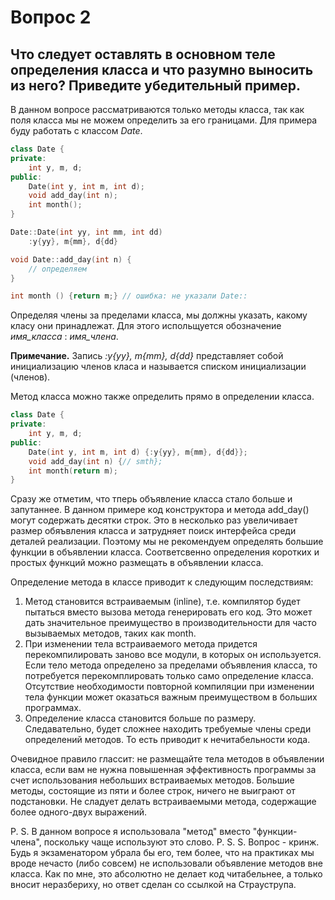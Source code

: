 # Вопрос 2
## Что следует оставлять в основном теле определения класса и что разумно выносить из него? Приведите убедительный пример.

В данном вопросе рассматриваются только методы класса, так как поля класса мы не можем определить за его границами.
Для примера буду работать с классом *Date*.

```cpp
class Date {
private:
    int y, m, d;
public:
    Date(int y, int m, int d);
    void add_day(int n);
    int month();
}

Date::Date(int yy, int mm, int dd) 
    :y{yy}, m{mm}, d{dd}

void Date::add_day(int n) {
    // определяем
}

int month () {return m;} // ошибка: не указали Date::
```

Определяя члены за пределами класса, мы должны указать, какому класу они принадлежат. Для этого испольщуется обозначение *имя_класса* : *имя_члена*.

**Примечание.** Запись *:y{yy}, m{mm}, d{dd}* представляет собой инициализацию членов класа и называется списком инициализации (членов). 

Метод класса можно также определить прямо в определении класса.
```cpp
class Date {
private:
    int y, m, d;
public:
    Date(int y, int m, int d) {:y{yy}, m{mm}, d{dd}};
    void add_day(int n) {// smth};
    int month(return m);
}
```

Сразу же отметим, что тперь объявление класса стало больше и запутаннее. В данном примере код конструктора и метода add_day() могут содержать десятки строк. Это в несколько раз увеличивает размер обяъвления класса и затрудняет поиск интерфейса среди деталей реализации. Поэтому мы не рекомендуем определять большие функции в объявлении класса. Соответсвенно определения коротких и простых функций можно размещать в объявлении класса. 

Определение метода в классе приводит к следующим последствиям:
1. Метод становится встраиваемым (inline), т.е. компилятор будет пытаться вместо вызова метода генерировать его код. Это может дать значительное преимущество в производительности для часто вызываемых методов, таких как month. 
2. При изменении тела встраиваемого метода придется перекомпилировать заново все модули, в которых он используется. Если тело метода определено за пределами объявления класса, то потребуется перекомплировать только само определение класса. Отсутствие необходимости повторной компиляции при изменении тела функции может оказаться важным преимуществом в больших программах.
3. Определение класса становится больше по размеру. Следавательно, будет сложнее находить требуемые члены среди определений методов. То есть приводит к нечитабельности кода.

Очевидное правило глассит: не размещайте тела методов в объявлении класса, если вам не нужна повышенная эффективность программы за счет использования небольших встраиваемых методов. Большие методы, состоящие из пяти и более строк, ничего не выиграют от подстановки. Не сладует делать встраиваемыми метода, содержащие более одного-двух выражений.




P. S. В данном вопросе я использовала "метод" вместо "функции-члена", поскольку чаще используют это слово.
P. S. S. Вопрос - кринж. Будь я экзаменатором убрала бы его, тем более, что на практиках мы вроде нечасто (либо совсем) не использовали объявление методов вне класса. Как по мне, это абсолютно не делает код читабельнее, а только вносит неразбериху, но ответ сделан со ссылкой на Страуструпа. 
